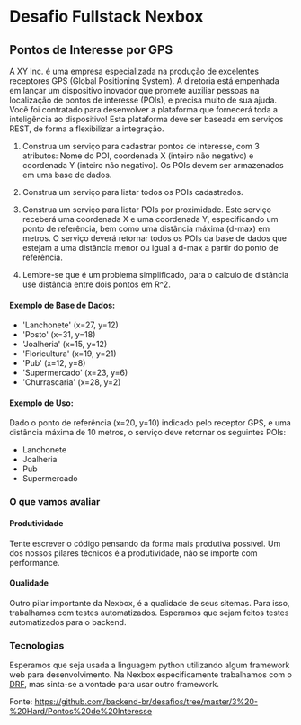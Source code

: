 # Desafio Fullstack Nexbox
## Pontos de Interesse por GPS

A XY Inc. é uma empresa especializada na produção de excelentes receptores GPS (Global Positioning System).
A diretoria está empenhada em lançar um dispositivo inovador que promete auxiliar pessoas na localização de pontos de interesse (POIs), e precisa muito de sua ajuda.
Você foi contratado para desenvolver a plataforma que fornecerá toda a inteligência ao dispositivo! Esta plataforma deve ser baseada em serviços REST, de forma a flexibilizar a integração.

1. Construa um serviço para cadastrar pontos de interesse, com 3 atributos: Nome do POI, coordenada X (inteiro não negativo) e coordenada Y (inteiro não negativo). Os POIs devem ser armazenados em uma base de dados.

2. Construa um serviço para listar todos os POIs cadastrados.

3. Construa um serviço para listar POIs por proximidade. Este serviço receberá uma coordenada X e uma coordenada Y, especificando um ponto de referência, bem como uma distância máxima (d-max) em metros. O serviço deverá retornar todos os POIs da base de dados que estejam a uma distância menor ou igual a d-max a partir do ponto de referência.

4. Lembre-se que é um problema simplificado, para o calculo de distância use distância entre dois pontos em R^2.

#### Exemplo de Base de Dados:

- 'Lanchonete' (x=27, y=12)
- 'Posto' (x=31, y=18)
- 'Joalheria' (x=15, y=12)
- 'Floricultura' (x=19, y=21)
- 'Pub' (x=12, y=8)
- 'Supermercado' (x=23, y=6)
- 'Churrascaria' (x=28, y=2)

#### Exemplo de Uso:
Dado o ponto de referência (x=20, y=10) indicado pelo receptor GPS, e uma distância máxima de 10 metros, o serviço deve retornar os seguintes POIs:

 - Lanchonete
 - Joalheria
 - Pub
 - Supermercado
 
### O que vamos avaliar

#### Produtividade
Tente escrever o código pensando da forma mais produtiva possível. Um dos nossos pilares técnicos é a produtividade, não se importe com performance.
#### Qualidade
Outro pilar importante da Nexbox, é a qualidade de seus sitemas. Para isso, trabalhamos com testes automatizados. Esperamos que sejam feitos testes automatizados para o backend.
### Tecnologias
Esperamos que seja usada a linguagem python utilizando algum framework web para desenvolvimento. Na Nexbox especificamente trabalhamos com o [DRF](https://www.django-rest-framework.org/), mas sinta-se a vontade para usar outro framework.

 Fonte: https://github.com/backend-br/desafios/tree/master/3%20-%20Hard/Pontos%20de%20Interesse
